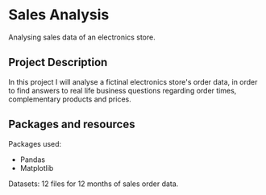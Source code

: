 # Sales Analysis
Analysing sales data of an electronics store.

## Project Description
In this project I will analyse a fictinal electronics store's order data, in order to find answers to real life business questions regarding order times, complementary products and prices.

## Packages and resources
Packages used:
 - Pandas
 - Matplotlib

Datasets: 12 files for 12 months of sales order data.
